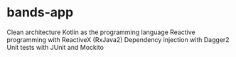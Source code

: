 # bands-app
Clean architecture 
Kotlin as the programming language
Reactive programming with ReactiveX (RxJava2)
Dependency injection with Dagger2
Unit tests with JUnit and Mockito

